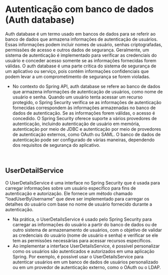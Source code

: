 # Autenticação com banco de dados (Auth database)

Auth database é um termo usado em bancos de dados para se referir ao banco de dados que armazena informações de autenticação de usuários. Essas informações podem incluir nomes de usuário, senhas criptografadas, permissões de acesso e outros dados de segurança. Geralmente, um sistema de autenticação é implementado para verificar as credenciais do usuário e conceder acesso somente se as informações fornecidas forem válidas. O auth database é uma parte crítica do sistema de segurança de um aplicativo ou serviço, pois contém informações confidenciais que podem levar a um comprometimento de segurança se forem violadas.

- No contexto do Spring API, auth database se refere ao banco de dados que armazena informações de autenticação de usuários, como nome de usuário e senha. Quando um usuário tenta acessar um recurso protegido, o Spring Security verifica se as informações de autenticação fornecidas correspondem às informações armazenadas no banco de dados de autenticação. Se as informações forem válidas, o acesso é concedido. O Spring Security oferece suporte a vários provedores de autenticação, incluindo autenticação de usuário em memória, autenticação por meio de JDBC e autenticação por meio de provedores de autenticação externos, como OAuth ou SAML. O banco de dados de autenticação pode ser configurado de várias maneiras, dependendo dos requisitos de segurança do aplicativo.

<br>

## UserDetailService

O UserDetailsService é uma interface no Spring Security que é usada para carregar informações sobre um usuário específico para fins de autenticação e autorização. Ele fornece um método chamado "loadUserByUsername" que deve ser implementado para carregar os detalhes do usuário com base no nome de usuário fornecido durante a autenticação.

- Na prática, o UserDetailsService é usado pelo Spring Security para carregar as informações do usuário a partir do banco de dados ou de outro sistema de armazenamento de usuários, com o objetivo de validar as credenciais do usuário (nome de usuário e senha) e verificar se ele tem as permissões necessárias para acessar recursos específicos.
- Ao implementar a interface UserDetailsService, é possível personalizar como os usuários são autenticados e autorizados em uma aplicação Spring. Por exemplo, é possível usar o UserDetailsService para autenticar usuários em um banco de dados de usuários personalizado ou em um provedor de autenticação externo, como o OAuth ou o LDAP.